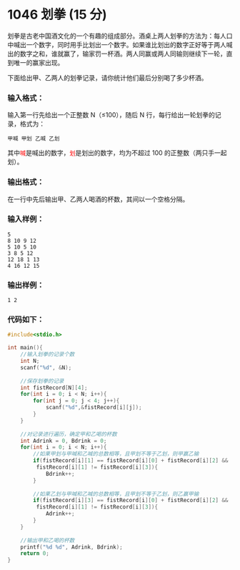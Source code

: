 # 1046 划拳 (15 分)
划拳是古老中国酒文化的一个有趣的组成部分。酒桌上两人划拳的方法为：每人口中喊出一个数字，同时用手比划出一个数字。如果谁比划出的数字正好等于两人喊出的数字之和，谁就赢了，输家罚一杯酒。两人同赢或两人同输则继续下一轮，直到唯一的赢家出现。

下面给出甲、乙两人的划拳记录，请你统计他们最后分别喝了多少杯酒。
### 输入格式：
输入第一行先给出一个正整数 N（≤100），随后 N 行，每行给出一轮划拳的记录，格式为：
```
甲喊 甲划 乙喊 乙划
```
其中<font color = "red" size = "2px">喊</font>是喊出的数字，<font color = "red" size = "2px">划</font>是划出的数字，均为不超过 100 的正整数（两只手一起划）。
### 输出格式：
在一行中先后输出甲、乙两人喝酒的杯数，其间以一个空格分隔。
### 输入样例：
```
5
8 10 9 12
5 10 5 10
3 8 5 12
12 18 1 13
4 16 12 15
```
### 输出样例：
```
1 2
```
### 代码如下：
```c
#include<stdio.h>

int main(){
    //输入划拳的记录个数 
    int N;
    scanf("%d", &N);
    
    //保存划拳的记录 
    int fistRecord[N][4];
    for(int i = 0; i < N; i++){
        for(int j = 0; j < 4; j++){
            scanf("%d",&fistRecord[i][j]);
        }
    }
    
    //对记录进行遍历，确定甲和乙喝的杯数 
    int Adrink = 0, Bdrink = 0;
    for(int i = 0; i < N; i++){
        //如果甲划与甲喊和乙喊的总数相等，且甲划不等于乙划，则甲赢乙输 
        if(fistRecord[i][1] == fistRecord[i][0] + fistRecord[i][2] &&
         fistRecord[i][1] != fistRecord[i][3]){
            Bdrink++;
        }
        
        //如果乙划与甲喊和乙喊的总数相等，且甲划不等于乙划，则乙赢甲输 
        if(fistRecord[i][3] == fistRecord[i][0] + fistRecord[i][2] &&
         fistRecord[i][1] != fistRecord[i][3]){
            Adrink++;
        }
    }
    
    //输出甲和乙喝的杯数 
    printf("%d %d", Adrink, Bdrink);
    return 0;
}
```